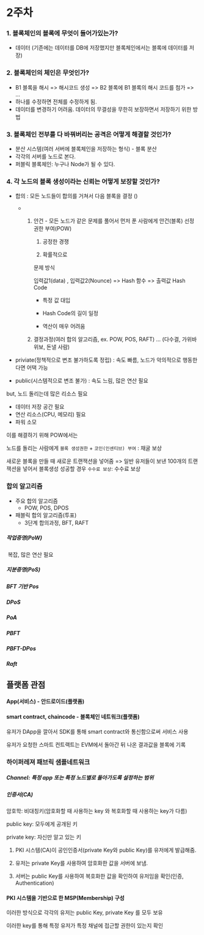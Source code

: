 # 2주차

### 1. 블록체인의 블록에 무엇이 들어가있는가?

- 데이터 (기존에는 데이터를 DB에 저장했지만 블록체인에서는 블록에 데이터를 저장)



### 2. 블록체인의 체인은 무엇인가?

- B1 블록을 해시 => 해시코드 생성 => B2 블록에 B1 블록의 해시 코드를 첨가 => ...
- 하나를 수정하면 전체를 수정하게 됨.
- 데이터를 변경하기 어려움. 데이터의 무결성을 무한히 보장하면서 저장하기 위한 방법





### 3. 블록체인 전부를 다 바꿔버리는 공격은 어떻게 해결할 것인가?

- 분산 시스템(여러 서버에 블록체인을 저장하는 형식) - 블록 분산
- 각각의 서버를 노드로 본다.
- 퍼블릭 블록체인: 누구나 Node가 될 수 있다.



### 4. 각 노드의 블록 생성이라는 신뢰는 어떻게 보장할 것인가?

- 합의 : 모든 노드들이 합의를 거쳐서 다음 블록을 결정 ()

  - 1. 안건 - 모든 노드가 같은 문제를 풀어서 먼저 푼 사람에게 안건(블록) 선정 권한 부여(POW)

       1) 공정한 경쟁 

       2) 확률적으로

       

       문제 방식

       입력값1(data) , 입력값2(Nounce) => Hash 함수 => 출력값 Hash Code

       - 특정 값 대입

       - Hash Code의 길이 일정

       - 역산이 매우 어려움

    2. 결정과정(여러 합의 알고리즘, ex. POW, POS, RAFT) ... (다수결, 가위바위보, 돈낼 사람)

- priviate(정책적으로 변조 불가하도록 정립) : 속도 빠름, 노드가 악의적으로 행동한다면 어택 가능
- public(시스템적으로 변조 불가) : 속도 느림, 많은 연산 필요





but, 노드 돌리는데 많은 리소스 필요

- 데이터 저장 공간 필요
- 연산 리소스(CPU, 메모리) 필요
- 파워 소모

이를 해결하기 위해 POW에서는 

노드를 돌리는 사람에게 `블록 생성권한` + `코인(인센티브) 부여`  : 채굴 보상

새로운 블록을 만들 때 새로운 트랜잭션을 넣어줌 => 일반 유저들이 보낸 100개의 트랜잭션을 넣어서 블록생성 성공할 경우 `수수료 보상`: 수수료 보상





### 합의 알고리즘

- 주요 합의 알고리즘
  - POW, POS, DPOS
- 패블릭 합의 알고리즘(투표)
  - 3단계 합의과정, BFT, RAFT



##### 작업증명(PoW)

​	복잡, 많은 연산 필요



##### 지분증명(PoS)





##### BFT 기반 Pos

##### DPoS

##### PoA

##### PBFT

##### PBFT-DPos

##### Raft







## 플랫폼 관점

#### App(서비스) - 안드로이드(플랫폼)

#### smart contract, chaincode - 블록체인 네트워크(플랫폼)

유저가 DApp을 깔아서 SDK를 통해 smart contract와 통신함으로써 서비스 사용

유저가 요청한 스마트 컨트랙트는 EVM에서 돌아간 뒤 나온 결과값을 블록에 기록





### 하이퍼레져 패브릭 샘플네트워크

##### Channel: 특정 app 또는 특정 노드별로 돌아가도록 설정하는 범위

##### 인증서(CA)

암호학: 비대칭키(암호화할 때 사용하는 key 와 복호화할 때 사용하는 key가 다름)

public key: 모두에게 공개된 키

private key: 자신만 알고 있는 키

1. PKI 시스템(CA)이 공인인증서(private Key와 public Key)를 유저에게 발급해줌.

2. 유저는 private Key를 사용하여 암호화한 값을 서버에 보냄.

3. 서버는 public Key를 사용하여 복호화한 값을 확인하여 유저임을 확인(인증, Authentication)



#### PKI 시스템을 기반으로 한 MSP(Membership) 구성

이러한 방식으로 각각의 유저는 public Key, private Key 를 모두 보유

이러한 key를 통해 특정 유저가 특정 채널에 접근할 권한이 있는지 확인